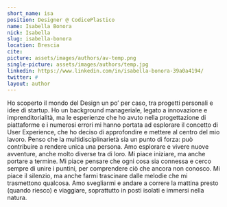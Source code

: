 ```yaml
---
short_name: isa
position: Designer @ CodicePlastico
name: Isabella Bonora
nick: Isabella
slug: isabella-bonora
location: Brescia
cite: 
picture: assets/images/authors/av-temp.png
single-picture: assets/images/authors/temp.jpg
linkedin: https://www.linkedin.com/in/isabella-bonora-39a0a4194/
twitter: #
layout: author
---
```


<p>Ho scoperto il mondo del Design un po’ per caso, tra progetti personali e idee di startup. Ho un background manageriale, legato a innovazione e imprenditorialità, ma le esperienze che ho avuto nella progettazione di piattaforme e i numerosi errori mi hanno portata ad esplorare il concetto di User Experience, che ho deciso di approfondire e mettere al centro del mio lavoro. Penso che la multidisciplinarietà sia un punto di forza: può contribuire a rendere unica una persona. Amo esplorare e vivere nuove avventure, anche molto diverse tra di loro. Mi piace iniziare, ma anche portare a termine. Mi piace pensare che ogni cosa sia connessa e cerco sempre di unire i puntini, per comprendere ciò che ancora non conosco. Mi piace il silenzio, ma anche farmi trascinare dalle melodie che mi trasmettono qualcosa. Amo svegliarmi e andare a correre la mattina presto (quando riesco) e viaggiare, soprattutto in posti isolati e immersi nella natura.
</p>
